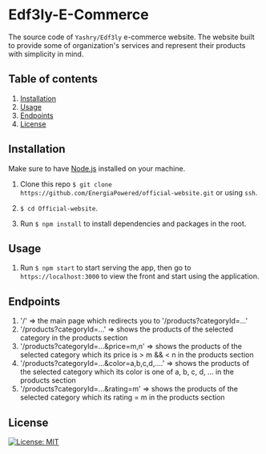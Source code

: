 # Edf3ly-E-Commerce

The source code of `Yashry/Edf3ly` e-commerce website. The website built to provide some of organization's services and represent their products with simplicity in mind.

## Table of contents

1. [Installation](#install)
1. [Usage](#use)
1. [Endpoints](#endpoints)
1. [License](#license)

## Installation

Make sure to have [Node.js](https://nodejs.org/en/download/) installed on your machine.

1. Clone this repo `$ git clone https://github.com/EnergiaPowered/official-website.git` or using `ssh`.

2. `$ cd Official-website`.

3. Run `$ npm install` to install dependencies and packages in the root.

## Usage

1. Run `$ npm start` to start serving the app, then go to `https://localhost:3000` to view the front and start using the application.

## Endpoints

1. '/' => the main page which redirects you to '/products?categoryId=...'
2. '/products?categoryId=...' => shows the products of the selected category in the products section
3. '/products?categoryId=...&price=m,n' => shows the products of the selected category which its price is > m && < n in the products section
4. '/products?categoryId=...&color=a,b,c,d,....' => shows the products of the selected category which its color is one of a, b, c, d, ... in the products section
5. '/products?categoryId=...&rating=m' => shows the products of the selected category which its rating = m in the products section

## License

[![License: MIT](https://img.shields.io/badge/License-MIT-yellow.svg)](https://opensource.org/licenses/MIT)

